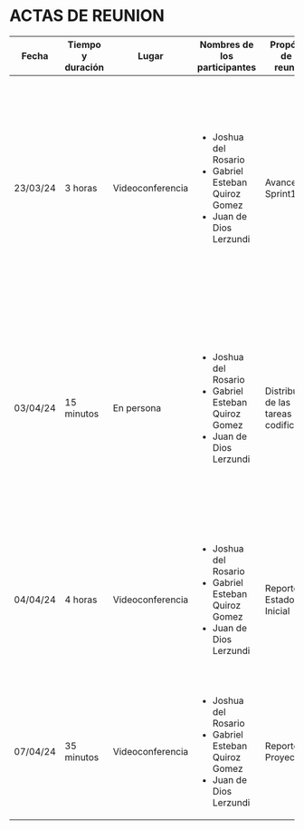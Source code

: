 # ACTAS DE REUNION

| Fecha | Tiempo y duración | Lugar | Nombres de los participantes | Propósito de la reunión | Elementos de acción específicos |
| ----- | ----------------- | ----- | ---------------------------- | ----------------------- | ------------------------------- |
|23/03/24 |3 horas|Videoconferencia|<ul><li>Joshua del Rosario</li><li>Gabriel Esteban Quiroz Gomez</li><li>Juan de Dios Lerzundi</li></ul>|Avance del Sprint1|<ul><li>Completar las historias de usuario y criterios de aceptación según la plantilla dada por el profesor</li><li>Planificación de los avances para la creación de cuentas de usuario y la interfaz del tablero</li></ul>|
|03/04/24|15 minutos|En persona|<ul><li>Joshua del Rosario</li><li>Gabriel Esteban Quiroz Gomez</li><li>Juan de Dios Lerzundi</li></ul>|Distribución de las tareas de codificación|<ul><li>Repartir las partes del proyecto</li><li>Definir el editor visual de IntelliJ como herramienta para crear la GUI</li><li>Establecer la prioridad de cada tarea de codificación</li><li>Levantar los ánimos</li></ul>|
|04/04/24|4 horas|Videoconferencia|<ul><li>Joshua del Rosario</li><li>Gabriel Esteban Quiroz Gomez</li><li>Juan de Dios Lerzundi</li></ul>|Reporte del Estado Inicial|<ul><li>Completar el acta</li><li>Definir historias de usuario</li><li>Definir criterios de aceptación</li><li>Planificar fechas límites para la codificación</li></ul>|
|07/04/24|35 minutos|Videoconferencia|<ul><li>Joshua del Rosario</li><li>Gabriel Esteban Quiroz Gomez</li><li>Juan de Dios Lerzundi</li></ul>|Reporte de Proyecto|<ul><li>Implementar la base de datos</li><li>Crear la GUI base</li></ul>|